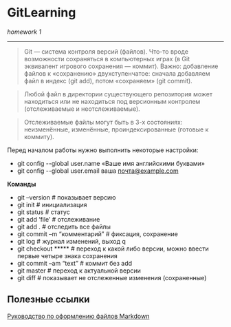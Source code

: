 # GitLearning
*homework 1*
***
> Git — система контроля версий (файлов). Что-то вроде возможности сохраняться в компьютерных играх (в Git эквивалент игрового сохранения — коммит). 
> Важно: добавление файлов к «сохранению» двухступенчатое: сначала добавляем файл в индекс (git add), потом «сохраняем» (git commit).

> Любой файл в директории существующего репозитория может находиться или не находиться под версионным контролем (отслеживаемые и неотслеживаемые).

> Отслеживаемые файлы могут быть в 3-х состояниях: неизменённые, изменённые, проиндексированные (готовые к коммиту).

Перед началом работы нужно выполнить некоторые настройки:
* git config --global user.name «Ваше имя английскими буквами» 
* git config --global user.email ваша почта@example.com

**Команды**
- git –version  # показывает версию
- git init # инициализация
- git status # статус
- git add  ‘file’ # отслеживание
- git add . # отследить все файлы
- git commit –m “комментарий” # фиксация, сохранение
- git log # журнал изменений, выход q
- git checkout ***** # переход к какой либо версии, можно ввести первые четыре знака сохранения
- git commit –am “text” # коммит без add
- git master # переход к актуальной версии
- git diff # показывает не отслеженные изменения (сохраненные)

## Полезные ссылки
[Руководство по оформлению файлов Markdown](https://gist.github.com/Jekins/2bf2d0638163f1294637#Links)
